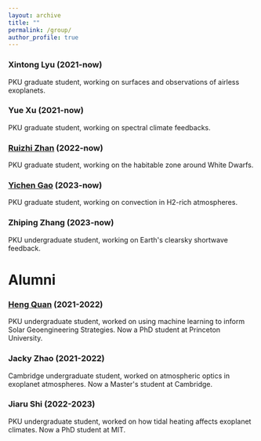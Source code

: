 ```yaml
---
layout: archive
title: ""
permalink: /group/
author_profile: true
---
```



### Xintong Lyu (2021-now)

PKU graduate student, working on surfaces and observations of airless
exoplanets.

### Yue Xu (2021-now)

PKU graduate student, working on spectral climate feedbacks.

### [Ruizhi Zhan](https://ruizhizhan.github.io) (2022-now)

PKU graduate student, working on the habitable zone around White Dwarfs.

### [Yichen Gao](https://github.com/yichenGao911) (2023-now)

PKU graduate student, working on convection in H2-rich atmospheres.

### Zhiping Zhang (2023-now)

PKU undergraduate student, working on Earth's clearsky shortwave feedback.



# Alumni

### [Heng Quan](https://heng-quan.github.io/) (2021-2022)

PKU undergraduate student, worked on using machine
learning to inform Solar Geoengineering Strategies. Now a PhD
student at Princeton University.

### Jacky Zhao (2021-2022)

Cambridge undergraduate student, worked on atmospheric optics in
exoplanet atmospheres. Now a Master's student at Cambridge.

### Jiaru Shi (2022-2023)

PKU undergraduate student, worked on how tidal heating affects
exoplanet climates. Now a PhD student at MIT.

